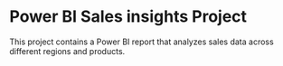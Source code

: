 # Power BI Sales insights Project

This project contains a Power BI report that analyzes sales data across different regions and products.
